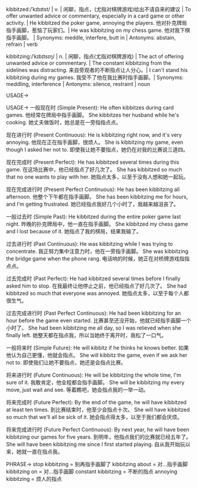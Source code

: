 kibbitzed:/ˈkɪbɪtst/ | v. | 闲聊，指点，(尤指对棋牌游戏)给出不请自来的建议 | To offer unwanted advice or commentary, especially in a card game or other activity. |  He kibbitzed the poker game, annoying the players. 他对扑克牌局指手画脚，惹恼了玩家们。|  He was kibbitzing on my chess game. 他对我下棋指手画脚。 | Synonyms: meddle, interfere, butt in | Antonyms: abstain, refrain | verb

kibbitzing:/ˈkɪbɪtsɪŋ/ | n. | 闲聊，指点(尤指对棋牌游戏) | The act of offering unwanted advice or commentary. | The constant kibbitzing from the sidelines was distracting.  来自旁观者的不断指点让人分心。|  I can't stand his kibbitzing during my games. 我受不了他在我比赛时指手画脚。| Synonyms: meddling, interference | Antonyms: silence, restraint | noun


USAGE->

USAGE->
一般现在时 (Simple Present):
He often kibbitzes during card games. 他经常在牌局中指手画脚。
She kibbitzes her husband while he's cooking. 她丈夫做饭时，她总是在一旁指指点点。

现在进行时 (Present Continuous):
He is kibbitzing right now, and it's very annoying. 他现在正在指手画脚，很烦人。
She is kibbitzing my game, even though I asked her not to. 即使我让她不要指点，她仍在对我的比赛说三道四。

现在完成时 (Present Perfect):
He has kibbitzed several times during this game.  在这场比赛中，他已经指点了好几次了。
She has kibbitzed so much that no one wants to play with her. 她指点太多，以至于没有人想和她一起玩。

现在完成进行时 (Present Perfect Continuous):
He has been kibbitzing all afternoon. 他整个下午都在指手画脚。
She has been kibbitzing me for hours, and I'm getting frustrated. 她已经指点我好几个小时了，我越来越沮丧了。

一般过去时 (Simple Past):
He kibbitzed during the entire poker game last night. 昨晚的扑克牌局中，他一直在指手画脚。
She kibbitzed my chess game and I lost because of it. 她指点了我的棋局，结果我输了。

过去进行时 (Past Continuous):
He was kibbitzing while I was trying to concentrate. 我正努力集中注意力时，他在一旁指手画脚。
She was kibbitzing the bridge game when the phone rang. 电话响的时候，她正在对桥牌游戏指指点点。

过去完成时 (Past Perfect):
He had kibbitzed several times before I finally asked him to stop. 在我最终让他停止之前，他已经指点了好几次了。
She had kibbitzed so much that everyone was annoyed. 她指点太多，以至于每个人都很生气。

过去完成进行时 (Past Perfect Continuous):
He had been kibbitzing for an hour before the game even started. 比赛甚至还没开始，他就已经指手画脚一个小时了。
She had been kibbitzing me all day, so I was relieved when she finally left. 她整天都在指点我，所以当她终于离开时，我松了一口气。

一般将来时 (Simple Future):
He will kibbitz if he thinks he knows better. 如果他认为自己更懂，他就会指点。
She will kibbitz the game, even if we ask her not to. 即使我们让她不要指点，她还是会指点比赛。

将来进行时 (Future Continuous):
He will be kibbitzing the whole time, I'm sure of it. 我敢肯定，他全程都会指手画脚。
She will be kibbitzing my every move, just wait and see. 等着瞧吧，她会指点我的一举一动。

将来完成时 (Future Perfect):
By the end of the game, he will have kibbitzed at least ten times. 到比赛结束时，他至少会指点十次。
She will have kibbitzed so much that we'll all be sick of it. 她会指点得太多，以至于我们都会厌烦。

将来完成进行时 (Future Perfect Continuous):
By next year, he will have been kibbitzing our games for five years. 到明年，他指点我们的比赛就已经五年了。
She will have been kibbitzing me since I first started playing. 自从我开始玩以来，她就一直在指点我。


PHRASE->
stop kibbitzing = 别再指手画脚了
kibbitzing about = 对...指手画脚
kibbitzing on = 对...指手画脚
constant kibbitzing = 不断的指点
annoying kibbitzing = 烦人的指点
